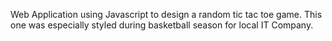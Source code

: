 Web Application using Javascript to design a random
tic tac toe game.  This one was especially styled during 
basketball season for local IT Company.

